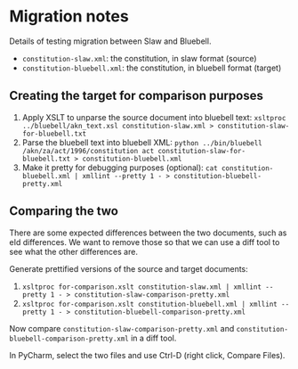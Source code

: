 # Migration notes

Details of testing migration between Slaw and Bluebell.

* `constitution-slaw.xml`: the constitution, in slaw format (source)
* `constitution-bluebell.xml`: the constitution, in bluebell format (target)

## Creating the target for comparison purposes

1. Apply XSLT to unparse the source document into bluebell text: `xsltproc ../bluebell/akn_text.xsl constitution-slaw.xml > constitution-slaw-for-bluebell.txt`
2. Parse the bluebell text into bluebell XML: `python ../bin/bluebell /akn/za/act/1996/constitution act constitution-slaw-for-bluebell.txt > constitution-bluebell.xml`
3. Make it pretty for debugging purposes (optional): `cat constitution-bluebell.xml | xmllint --pretty 1 - > constitution-bluebell-pretty.xml`

## Comparing the two

There are some expected differences between the two documents, such as eId differences. We want to remove those
so that we can use a diff tool to see what the other differences are.

Generate prettified versions of the source and target documents:

1. `xsltproc for-comparison.xslt constitution-slaw.xml | xmllint --pretty 1 - > constitution-slaw-comparison-pretty.xml`
2. `xsltproc for-comparison.xslt constitution-bluebell.xml | xmllint --pretty 1 - > constitution-bluebell-comparison-pretty.xml`

Now compare `constitution-slaw-comparison-pretty.xml` and `constitution-bluebell-comparison-pretty.xml` in a diff tool.

In PyCharm, select the two files and use Ctrl-D (right click, Compare Files).
